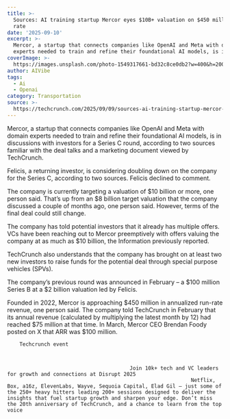 ```yaml
---
title: >-
  Sources: AI training startup Mercor eyes $10B+ valuation on $450 million run
  rate
date: '2025-09-10'
excerpt: >-
  Mercor, a startup that connects companies like OpenAI and Meta with domain
  experts needed to train and refine their foundational AI models, is in disc...
coverImage: >-
  https://images.unsplash.com/photo-1549317661-bd32c8ce0db2?w=400&h=200&fit=crop&auto=format
author: AIVibe
tags:
  - Ai
  - Openai
category: Transportation
source: >-
  https://techcrunch.com/2025/09/09/sources-ai-training-startup-mercor-eyes-10b-valuation-on-450-million-run-rate/
---
```

Mercor, a startup that connects companies like OpenAI and Meta with domain experts needed to train and refine their foundational AI models, is in discussions with investors for a Series C round, according to two sources familiar with the deal talks and a marketing document viewed by TechCrunch.

Felicis, a returning investor, is considering doubling down on the company for the Series C, according to two sources. Felicis declined to comment. 


	
	




	
	



The company is currently targeting a valuation of $10 billion or more, one person said. That’s up from an $8 billion target valuation that the company discussed a couple of months ago, one person said. However, terms of the final deal could still change.

The company has told potential investors that it already has multiple offers. VCs have been reaching out to Mercor preemptively with offers valuing the company at as much as $10 billion, the Information previously reported.

TechCrunch also understands that the company has brought on at least two new investors to raise funds for the potential deal through special purpose vehicles (SPVs).

The company’s previous round was announced in February – a $100 million Series B at a $2 billion valuation led by Felicis.

Founded in 2022, Mercor is approaching $450 million in annualized run-rate revenue, one person said. The company told TechCrunch in February that its annual revenue (calculated by multiplying the latest month by 12) had reached $75 million at that time. In March, Mercor CEO Brendan Foody posted on X that ARR was $100 million. 

	
		
					
		Techcrunch event
		
			
				
											Join 10k+ tech and VC leaders for growth and connections at Disrupt 2025
																Netflix, Box, a16z, ElevenLabs, Wayve, Sequoia Capital, Elad Gil — just some of the 250+ heavy hitters leading 200+ sessions designed to deliver the insights that fuel startup growth and sharpen your edge. Don’t miss the 20th anniversary of TechCrunch, and a chance to learn from the top voice
